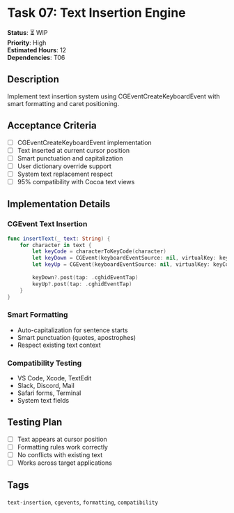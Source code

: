 # Task 07: Text Insertion Engine

**Status**: ⏳ WIP  
**Priority**: High  
**Estimated Hours**: 12  
**Dependencies**: T06  

## Description

Implement text insertion system using CGEventCreateKeyboardEvent with smart formatting and caret positioning.

## Acceptance Criteria

- [ ] CGEventCreateKeyboardEvent implementation
- [ ] Text inserted at current cursor position
- [ ] Smart punctuation and capitalization
- [ ] User dictionary override support
- [ ] System text replacement respect
- [ ] 95% compatibility with Cocoa text views

## Implementation Details

### CGEvent Text Insertion
```swift
func insertText(_ text: String) {
    for character in text {
        let keyCode = characterToKeyCode(character)
        let keyDown = CGEvent(keyboardEventSource: nil, virtualKey: keyCode, keyDown: true)
        let keyUp = CGEvent(keyboardEventSource: nil, virtualKey: keyCode, keyDown: false)
        
        keyDown?.post(tap: .cghidEventTap)
        keyUp?.post(tap: .cghidEventTap)
    }
}
```

### Smart Formatting
- Auto-capitalization for sentence starts
- Smart punctuation (quotes, apostrophes)
- Respect existing text context

### Compatibility Testing
- VS Code, Xcode, TextEdit
- Slack, Discord, Mail
- Safari forms, Terminal
- System text fields

## Testing Plan

- [ ] Text appears at cursor position
- [ ] Formatting rules work correctly
- [ ] No conflicts with existing text
- [ ] Works across target applications

## Tags
`text-insertion`, `cgevents`, `formatting`, `compatibility`